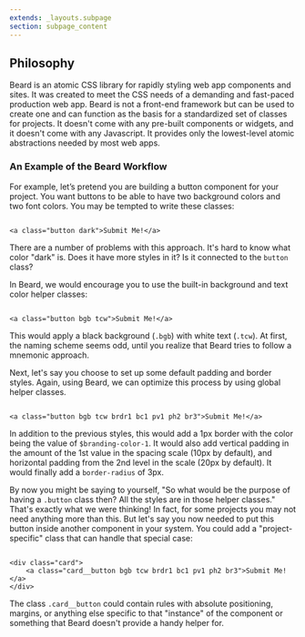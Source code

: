 ```yaml
---
extends: _layouts.subpage
section: subpage_content
---
```

<h2 class="tcg50 ft10 fw3 mb2 md-mb3">Philosophy</h2>
<p class="tcg50 ft5 fw3 mb4 lh2">Beard is an atomic CSS library for rapidly styling web app components and sites. It was created to meet the CSS needs of a demanding and fast-paced production web app. Beard is not a front-end framework but can be used to create one and can function as the basis for a standardized set of classes for projects. It doesn't come with any pre-built components or widgets, and it doesn't come with any Javascript. It provides only the lowest-level atomic abstractions needed by most web apps.</p>

<h3 class="tcg50 ft7 fw3 mb2 md-mb3">An Example of the Beard Workflow</h3>

<p class="tcg50 ft5 fw3 mb4 lh2">For example, let&rsquo;s pretend you are building a button component for your project. You want buttons to be able to have two background colors and two font colors. You may be tempted to write these classes:</p>

<pre class="mb4"><code class="language-html">
&lt;a class="button dark"&gt;Submit Me!&lt;/a&gt;
</code></pre>

<p class="tcg50 ft5 fw3 mb4 lh2">There are a number of problems with this approach. It's hard to know what color "dark" is. Does it have more styles in it? Is it connected to the <code>button</code> class?</p>

<p class="tcg50 ft5 fw3 mb4 lh2">In Beard, we would encourage you to use the built-in background and text color helper classes:</p>

<pre class="mb4"><code class="language-html">
&lt;a class="button bgb tcw"&gt;Submit Me!&lt;/a&gt;
</code></pre>

<p class="tcg50 ft5 fw3 mb4 lh2">This would apply a black background (<code>.bgb</code>) with white text (<code>.tcw</code>). At first, the naming scheme seems odd, until you realize that Beard tries to follow a mnemonic approach.

<p class="tcg50 ft5 fw3 mb4 lh2">Next, let's say you choose to set up some default padding and border styles. Again, using Beard, we can optimize this process by using global helper classes.</p>

<pre class="mb4"><code class="language-html">
&lt;a class="button bgb tcw brdr1 bc1 pv1 ph2 br3"&gt;Submit Me!&lt;/a&gt;
</code></pre>

<p class="tcg50 ft5 fw3 mb4 lh2">In addition to the previous styles, this would add a 1px border with the color being the value of <code>$branding-color-1</code>. It would also add vertical padding in the amount of the 1st value in the spacing scale (10px by default), and horizontal padding from the 2nd level in the scale (20px by default). It would finally add a <code>border-radius</code> of 3px.</p>

<p class="tcg50 ft5 fw3 mb4 lh2">By now you might be saying to yourself, "So what would be the purpose of having a <code>.button</code> class then? All the styles are in those helper classes." That's exactly what we were thinking! In fact, for some projects you may not need anything more than this. But let's say you now needed to put this button inside another component in your system. You could add a "project-specific" class that can handle that special case:</p>

<pre class="mb4"><code class="language-html">
&lt;div class="card"&gt;
    &lt;a class="card__button bgb tcw brdr1 bc1 pv1 ph2 br3"&gt;Submit Me!&lt;/a&gt;
&lt;/div&gt;
</code></pre>

<p class="tcg50 ft5 fw3 mb4 lh2">The class <code>.card__button</code> could contain rules with absolute positioning, margins, or anything else specific to that "instance" of the component or something that Beard doesn't provide a handy helper for.</p>
